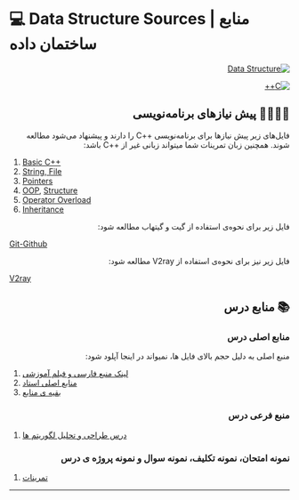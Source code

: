 # :computer: Data Structure Sources | منابع ساختمان داده

<div dir="rtl"> 

[![Data Structure](https://img.shields.io/badge/Data_Structure-2ea44f?style=for-the-badge)]()

[![C++](https://img.shields.io/badge/c++-%2300599C.svg?style=for-the-badge&logo=c%2B%2B&logoColor=white)]()

## :man_technologist::woman_technologist: پیش نیاز‌های برنامه‌نویسی

فایل‌های زیر پیش نیاز‌ها برای برنامه‌نویسی ++C را دارند و پیشنهاد می‌شود مطالعه شوند. همچنین زبان تمرینات شما میتواند زبانی غیر از ++C باشد:

<div dir="ltr">

1. [Basic C++](0.C++/1.C++_Programming.pdf)
2. [String, File](0.C++/2.String_And_File_in_C++.pdf)
3. [Pointers](0.C++/3.Pointers_In_C++.pdf)
4. [OOP](0.C++/4.OOP_In_C++.pdf), [Structure](https://www.geeksforgeeks.org/structure-vs-class-in-cpp/#)
5. [Operator Overload](0.C++/5.Operator_Overload_In_C++.pdf)
6. [Inheritance](0.C++/6.Inheritance_In_C++.pdf)

</div>

فایل‌ زیر برای نحوه‌ی استفاده از گیت و گیتهاب مطالعه شود:

<div dir="ltr">

[Git-Github](4.GitHelp/Git_Github.pdf)

</div>

فایل‌ زیر نیز برای نحوه‌ی استفاده از V2ray مطالعه شود:

<div dir="ltr">

[V2ray](5.ProxyHelp/5.V2ray.pdf)

</div>

## :books: منابع درس

### منابع اصلی درس

منبع اصلی به دلیل حجم بالای فایل ها، نمیواند در اینجا آپلود شود:

<div dir="ltr">

1. [لینک منبع فارسی و فیلم آموزشی](1.Sources/Other-Sources.txt)
2. [منابع اصلی استاد](1.Sources/Professor_Sources.zip)
3. [بقیه ی منابع](1.Sources/Sources.rar)

</div>

### منبع فرعی درس

<div dir="ltr">

1. [درس طراحی و تحلیل لگوریتم ها](2.Algorithm-Design/Algorithm-Design.rar)

</div>

### نمونه امتحان، نمونه تکلیف، نمونه سوال و نمونه پروژه ی درس

<div dir="ltr">

1. [تمرینات](3.Exercises/Exercises.rar) 

</div>

[//]: # (## :pencil: تکالیف)

[//]: # ()
[//]: # (1. [تکلیف 1]&#40;z.Homeworks/Homework1.pdf&#41;)

[//]: # (2. [تکلیف 2]&#40;z.Homeworks/Homework2.pdf&#41;)

[//]: # (3. [تکلیف 3]&#40;z.Homeworks/Homework3.pdf&#41;)

[//]: # (4. [تکلیف 4]&#40;z.Homeworks/Homework4.pdf&#41;)

[//]: # (## :pencil: جواب تکالیف)

[//]: # ()
[//]: # (1. [جواب تکلیف 1]&#40;z.Solutions/1/Homework1-Solutions.pdf&#41;)

---


</div>
